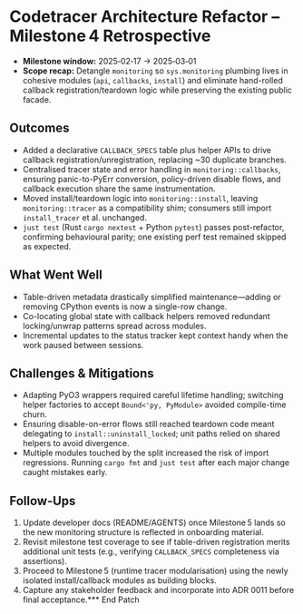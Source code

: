 # Codetracer Architecture Refactor – Milestone 4 Retrospective

- **Milestone window:** 2025‑02‑17 → 2025‑03‑01  
- **Scope recap:** Detangle `monitoring` so `sys.monitoring` plumbing lives in cohesive modules (`api`, `callbacks`, `install`) and eliminate hand-rolled callback registration/teardown logic while preserving the existing public facade.

## Outcomes
- Added a declarative `CALLBACK_SPECS` table plus helper APIs to drive callback registration/unregistration, replacing ~30 duplicate branches.  
- Centralised tracer state and error handling in `monitoring::callbacks`, ensuring panic-to-PyErr conversion, policy-driven disable flows, and callback execution share the same instrumentation.  
- Moved install/teardown logic into `monitoring::install`, leaving `monitoring::tracer` as a compatibility shim; consumers still import `install_tracer` et al. unchanged.  
- `just test` (Rust `cargo nextest` + Python `pytest`) passes post-refactor, confirming behavioural parity; one existing perf test remained skipped as expected.

## What Went Well
- Table-driven metadata drastically simplified maintenance—adding or removing CPython events is now a single-row change.  
- Co-locating global state with callback helpers removed redundant locking/unwrap patterns spread across modules.  
- Incremental updates to the status tracker kept context handy when the work paused between sessions.

## Challenges & Mitigations
- Adapting PyO3 wrappers required careful lifetime handling; switching helper factories to accept `Bound<'py, PyModule>` avoided compile-time churn.  
- Ensuring disable-on-error flows still reached teardown code meant delegating to `install::uninstall_locked`; unit paths relied on shared helpers to avoid divergence.  
- Multiple modules touched by the split increased the risk of import regressions. Running `cargo fmt` and `just test` after each major change caught mistakes early.

## Follow-Ups
1. Update developer docs (README/AGENTS) once Milestone 5 lands so the new monitoring structure is reflected in onboarding material.  
2. Revisit milestone test coverage to see if table-driven registration merits additional unit tests (e.g., verifying `CALLBACK_SPECS` completeness via assertions).  
3. Proceed to Milestone 5 (runtime tracer modularisation) using the newly isolated install/callback modules as building blocks.  
4. Capture any stakeholder feedback and incorporate into ADR 0011 before final acceptance.*** End Patch
